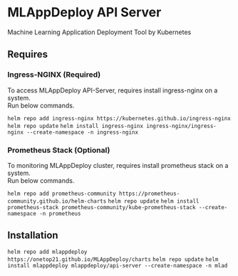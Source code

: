 # MLAppDeploy API Server

Machine Learning Application Deployment Tool by Kubernetes

## Requires
### Ingress-NGINX (Required)
To access MLAppDeploy API-Server, requires install ingress-nginx on a system.<br>
Run below commands.

`helm repo add ingress-nginx https://kubernetes.github.io/ingress-nginx`
`helm repo update`
`helm install ingress-nginx ingress-nginx/ingress-nginx --create-namespace -n ingress-nginx`

### Prometheus Stack (Optional)
To monitoring MLAppDeploy cluster, requires install prometheus stack on a system.<br>
Run below commands.

`helm repo add prometheus-community https://prometheus-community.github.io/helm-charts`
`helm repo update`
`helm install prometheus-stack prometheus-community/kube-prometheus-stack --create-namespace -n prometheus`

## Installation

`helm repo add mlappdeploy https://onetop21.github.io/MLAppDeploy/charts`
`helm repo update`
`helm install mlappdeploy mlappdeploy/api-server --create-namespace -n mlad`